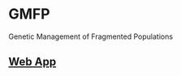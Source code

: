 # GMFP
Genetic Management of Fragmented Populations


## [Web App](https://ryantaylor.shinyapps.io/gmfp/)